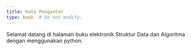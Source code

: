 ```yaml
---
title: Kata Pengantar
type: book  # Do not modify.
---
```


Selamat datang di halaman buku elektronik Struktur Data dan Algoritma dengan menggunakan python.
